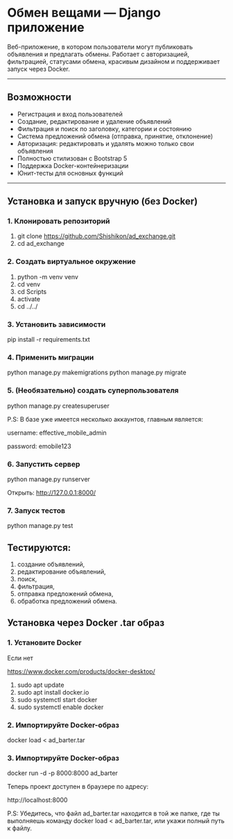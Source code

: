 # Обмен вещами — Django приложение

Веб-приложение, в котором пользователи могут публиковать объявления и предлагать обмены. Работает с авторизацией, фильтрацией, статусами обмена, красивым дизайном и поддерживает запуск через Docker.

---

##  Возможности

- Регистрация и вход пользователей
- Создание, редактирование и удаление объявлений
- Фильтрация и поиск по заголовку, категории и состоянию
- Система предложений обмена (отправка, принятие, отклонение)
- Авторизация: редактировать и удалять можно только свои объявления
- Полностью стилизован с Bootstrap 5
- Поддержка Docker-контейнеризации
- Юнит-тесты для основных функций

---

##  Установка и запуск вручную (без Docker)

### 1. Клонировать репозиторий


1. git clone https://github.com/Shishikon/ad_exchange.git
2. cd ad_exchange

### 2. Создать виртуальное окружение

1. python -m venv venv
2. cd venv
3. cd Scripts
4. activate
5. cd ../../

### 3. Установить зависимости

pip install -r requirements.txt

### 4. Применить миграции

python manage.py makemigrations
python manage.py migrate

### 5. (Необязательно) создать суперпользователя

python manage.py createsuperuser

P.S: В базе уже имеется несколько аккаунтов, главным является:

username: effective_mobile_admin

password: emobile123

### 6. Запустить сервер

python manage.py runserver

Открыть: http://127.0.0.1:8000/


### 7. Запуск тестов

python manage.py test

## Тестируются:

1. создание объявлений,
2. редактирование объявлений,
3. поиск,
4. фильтрация,
5. отправка предложений обмена,
6. обработка предложений обмена.


## Установка через Docker .tar образ

### 1. Установите Docker

Если нет

https://www.docker.com/products/docker-desktop/


1. sudo apt update
2. sudo apt install docker.io
3. sudo systemctl start docker
4. sudo systemctl enable docker


### 2. Импортируйте Docker-образ

docker load < ad_barter.tar


### 3. Импортируйте Docker-образ

docker run -d -p 8000:8000 ad_barter

Теперь проект доступен в браузере по адресу:

http://localhost:8000

P.S: Убедитесь, что файл ad_barter.tar находится в той же папке, где ты выполняешь команду docker load < ad_barter.tar, или укажи полный путь к файлу.
